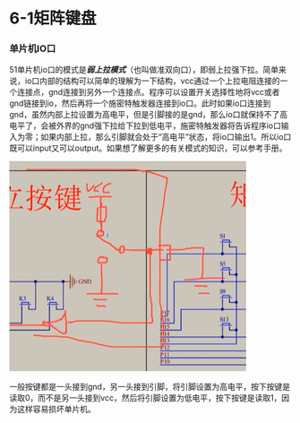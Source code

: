 # 6-1矩阵键盘

### 单片机IO口

51单片机io口的模式是***弱上拉模式***（也叫做准双向口），即弱上拉强下拉。简单来说，io口内部的结构可以简单的理解为一下结构，vcc通过一个上拉电阻连接的一个连接点，gnd连接到另外一个连接点。程序可以设置开关选择性地将vcc或者gnd链接到io，然后再将一个施密特触发器连接到io口。此时如果io口连接到gnd，虽然内部上拉设置为高电平，但是引脚接的是gnd，那么io口就保持不了高电平了，会被外界的gnd强下拉给下拉到低电平，施密特触发器将告诉程序io口输入为零；如果内部上拉，那么引脚就会处于“高电平”状态，将io口输出1。所以io口既可以input又可以output。如果想了解更多的有关模式的知识，可以参考手册。

![image-20250301165129961](image-20250301165129961.png)

一般按键都是一头接到gnd，另一头接到引脚，将引脚设置为高电平，按下按键是读取0，而不是另一头接到vcc，然后将引脚设置为低电平，按下按键是读取1，因为这样容易损坏单片机。